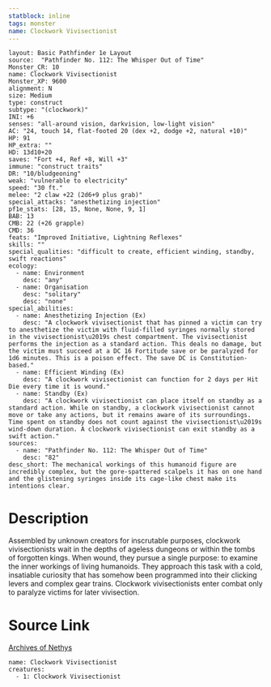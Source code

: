 ```yaml
---
statblock: inline
tags: monster
name: Clockwork Vivisectionist
---
```

```statblock
layout: Basic Pathfinder 1e Layout
source:  "Pathfinder No. 112: The Whisper Out of Time"
Monster_CR: 10
name: Clockwork Vivisectionist
Monster_XP: 9600
alignment: N
size: Medium
type: construct
subtype: "(clockwork)"
INI: +6
senses: "all-around vision, darkvision, low-light vision"
AC: "24, touch 14, flat-footed 20 (dex +2, dodge +2, natural +10)"
HP: 91
HP_extra: ""
HD: 13d10+20
saves: "Fort +4, Ref +8, Will +3"
immune: "construct traits"
DR: "10/bludgeoning"
weak: "vulnerable to electricity"
speed: "30 ft."
melee: "2 claw +22 (2d6+9 plus grab)"
special_attacks: "anesthetizing injection"
pf1e_stats: [28, 15, None, None, 9, 1]
BAB: 13
CMB: 22 (+26 grapple)
CMD: 36
feats: "Improved Initiative, Lightning Reflexes"
skills: ""
special_qualities: "difficult to create, efficient winding, standby, swift reactions"
ecology:
  - name: Environment
    desc: "any"
  - name: Organisation
    desc: "solitary"
    desc: "none"
special_abilities:
  - name: Anesthetizing Injection (Ex)
    desc: "A clockwork vivisectionist that has pinned a victim can try to anesthetize the victim with fluid-filled syringes normally stored in the vivisectionist\u2019s chest compartment. The vivisectionist performs the injection as a standard action. This deals no damage, but the victim must succeed at a DC 16 Fortitude save or be paralyzed for 1d6 minutes. This is a poison effect. The save DC is Constitution-based."
  - name: Efficient Winding (Ex)
    desc: "A clockwork vivisectionist can function for 2 days per Hit Die every time it is wound."
  - name: Standby (Ex)
    desc: "A clockwork vivisectionist can place itself on standby as a standard action. While on standby, a clockwork vivisectionist cannot move or take any actions, but it remains aware of its surroundings. Time spent on standby does not count against the vivisectionist\u2019s wind-down duration. A clockwork vivisectionist can exit standby as a swift action."
sources:
  - name: "Pathfinder No. 112: The Whisper Out of Time"
    desc: "82"
desc_short: The mechanical workings of this humanoid figure are incredibly complex, but the gore-spattered scalpels it has on one hand and the glistening syringes inside its cage-like chest make its intentions clear.
```
# Description
Assembled by unknown creators for inscrutable purposes, clockwork vivisectionists wait in the depths of ageless dungeons or within the tombs of forgotten kings. When wound, they pursue a single purpose: to examine the inner workings of living humanoids. They approach this task with a cold, insatiable curiosity that has somehow been programmed into their clicking levers and complex gear trains. Clockwork vivisectionists enter combat only to paralyze victims for later vivisection.
# Source Link
[Archives of Nethys](https://aonprd.com/MonsterDisplay.aspx?ItemName=Clockwork%20Vivisectionist)
```encounter-table
name: Clockwork Vivisectionist
creatures:
  - 1: Clockwork Vivisectionist
```
